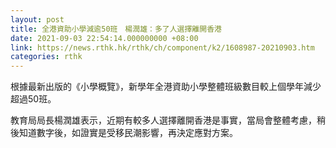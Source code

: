```yaml
---
layout: post
title: 全港資助小學減逾50班　楊潤雄：多了人選擇離開香港
date: 2021-09-03 22:54:14.000000000 +08:00
link: https://news.rthk.hk/rthk/ch/component/k2/1608987-20210903.htm
categories: rthk
---
```


根據最新出版的《小學概覽》，新學年全港資助小學整體班級數目較上個學年減少超過50班。

教育局局長楊潤雄表示，近期有較多人選擇離開香港是事實，當局會整體考慮，稍後知道數字後，如證實是受移民潮影響，再決定應對方案。
